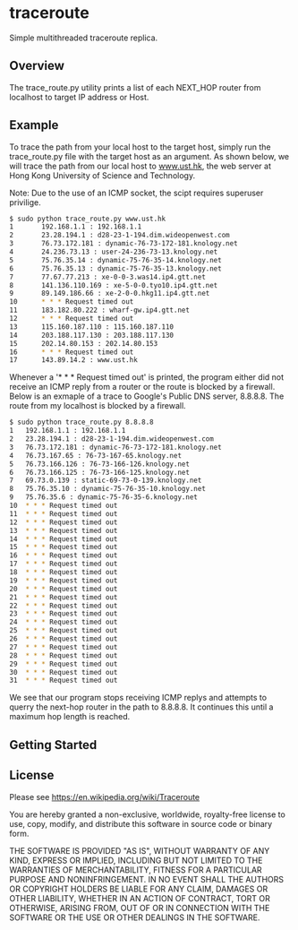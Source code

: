 # traceroute

Simple multithreaded traceroute replica.

## Overview

The trace_route.py utility prints a list of each NEXT_HOP router from localhost to target IP address or Host.

## Example

To trace the path from your local host to the target host, simply run the trace_route.py file with the target host as an argument. As shown below, we will trace the path from our local host to www.ust.hk, the web server at Hong Kong University of Science and Technology.

Note: Due to the use of an ICMP socket, the scipt requires superuser privilige. 

```bash
$ sudo python trace_route.py www.ust.hk
1       192.168.1.1 : 192.168.1.1
2       23.28.194.1 : d28-23-1-194.dim.wideopenwest.com
3       76.73.172.181 : dynamic-76-73-172-181.knology.net
4       24.236.73.13 : user-24-236-73-13.knology.net
5       75.76.35.14 : dynamic-75-76-35-14.knology.net
6       75.76.35.13 : dynamic-75-76-35-13.knology.net
7       77.67.77.213 : xe-0-0-3.was14.ip4.gtt.net
8       141.136.110.169 : xe-5-0-0.tyo10.ip4.gtt.net
9       89.149.186.66 : xe-2-0-0.hkg11.ip4.gtt.net
10      * * * Request timed out
11      183.182.80.222 : wharf-gw.ip4.gtt.net
12      * * * Request timed out
13      115.160.187.110 : 115.160.187.110
14      203.188.117.130 : 203.188.117.130
15      202.14.80.153 : 202.14.80.153
16      * * * Request timed out
17      143.89.14.2 : www.ust.hk
```

Whenever a '* * * Request timed out' is printed, the program either did not receive an ICMP reply from a router or the route is blocked by a firewall. Below is an exmaple of a trace to Google's Public DNS server, 8.8.8.8. The route from my localhost is blocked by a firewall. 

```bash
$ sudo python trace_route.py 8.8.8.8
1	192.168.1.1 : 192.168.1.1
2	23.28.194.1 : d28-23-1-194.dim.wideopenwest.com
3	76.73.172.181 : dynamic-76-73-172-181.knology.net
4	76.73.167.65 : 76-73-167-65.knology.net
5	76.73.166.126 : 76-73-166-126.knology.net
6	76.73.166.125 : 76-73-166-125.knology.net
7	69.73.0.139 : static-69-73-0-139.knology.net
8	75.76.35.10 : dynamic-75-76-35-10.knology.net
9	75.76.35.6 : dynamic-75-76-35-6.knology.net
10	* * * Request timed out
11	* * * Request timed out
12	* * * Request timed out
13	* * * Request timed out
14	* * * Request timed out
15	* * * Request timed out
16	* * * Request timed out
17	* * * Request timed out
18	* * * Request timed out
19	* * * Request timed out
20	* * * Request timed out
21	* * * Request timed out
22	* * * Request timed out
23	* * * Request timed out
24	* * * Request timed out
25	* * * Request timed out
26	* * * Request timed out
27	* * * Request timed out
28	* * * Request timed out
29	* * * Request timed out
30	* * * Request timed out
31	* * * Request timed out
```

We see that our program stops receiving ICMP replys and attempts to querry the next-hop router in the path to 8.8.8.8. It continues this until a maximum hop length is reached. 


## Getting Started




## License

Please see https://en.wikipedia.org/wiki/Traceroute

You are hereby granted a non-exclusive, worldwide, royalty-free license to use, copy, modify, and distribute this software in source code or binary form.

THE SOFTWARE IS PROVIDED "AS IS", WITHOUT WARRANTY OF ANY KIND, EXPRESS OR IMPLIED, INCLUDING BUT NOT LIMITED TO THE WARRANTIES OF MERCHANTABILITY, FITNESS FOR A PARTICULAR PURPOSE AND NONINFRINGEMENT. IN NO EVENT SHALL THE AUTHORS OR COPYRIGHT HOLDERS BE LIABLE FOR ANY CLAIM, DAMAGES OR OTHER LIABILITY, WHETHER IN AN ACTION OF CONTRACT, TORT OR OTHERWISE, ARISING FROM, OUT OF OR IN CONNECTION WITH THE SOFTWARE OR THE USE OR OTHER DEALINGS IN THE SOFTWARE.
